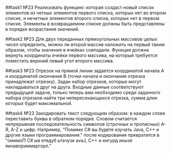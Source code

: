 ##task1 №23
Реализовать функцию:
которая создаст новый список элементов из четных элементов первого списка, которых нет во втором списке, и нечетных элементов второго списка, которых нет в первом списке. Элементы в возвращаемом списке должны быть представлены в порядке возрастания значений.

##task2 №23
Для двух переданных прямоугольных массивов целых чисел определить, можно ли второй массив наложить на первый таким образом, чтобы значения в ячейках совпадали.
Функция должна вернуть координаты ячейки первого массива, на который требуется поместить верхний левый угол второго массива.

##task3 №23
Отрезок на прямой линии задается координатой начала A и координатой окончания B (точки начала и окончания отрезка принадлежат отрезку). Задан набор отрезков, которые могут накладываться друг на друга. 
Входные данные соответствуют предыдущей задаче, только теперь вам необходимо среди заданного набора отрезков найти три непересекающихся отрезка, сумма длин которых будет максимальной.

##task4 №23
Закодировать текст следующим образом: в каждом слове переставить буквы в обратном порядке. Словом считается непрерывная последовательность символов (строчных и прописных) А-Я, A-Z и цифр. Например, "Помимо C# вы будете изучать Java, C++ и другие языки программирования." после кодирования превратится в "омимоП C# ыв етедуб ьтачузи avaJ, C++ и еигурд икызя яинавориммаргорп."
